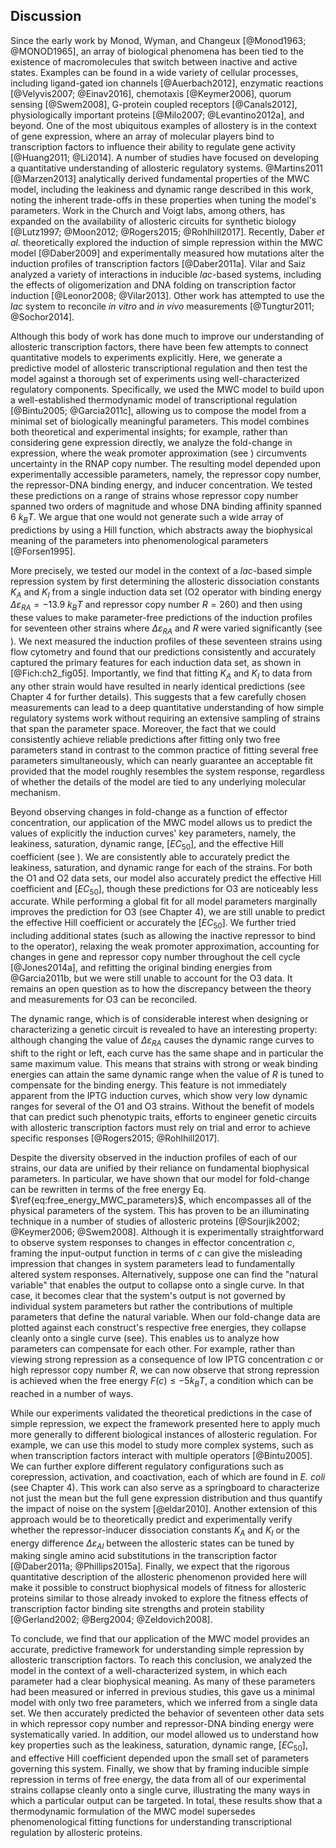 ## Discussion

Since the early work by Monod, Wyman, and Changeux [@Monod1963; @MONOD1965], an
array of biological phenomena has been tied to the existence of macromolecules
that switch between inactive and active states. Examples can be found in a wide
variety of cellular processes, including ligand-gated ion channels
[@Auerbach2012], enzymatic reactions [@Velyvis2007; @Einav2016], chemotaxis
[@Keymer2006], quorum sensing [@Swem2008], G-protein coupled receptors
[@Canals2012], physiologically important proteins [@Milo2007; @Levantino2012a],
and beyond. One of the most ubiquitous examples of allostery is in the context
of gene expression, where an array of molecular players bind to transcription
factors to influence their ability to regulate gene activity [@Huang2011;
@Li2014]. A number of studies have focused on developing a quantitative
understanding of allosteric regulatory systems. @Martins2011 [@Marzen2013]
analytically derived fundamental properties of the MWC model, including the
leakiness and dynamic range described in this work, noting the inherent
trade-offs in these properties when tuning the model's parameters. Work in the
Church and Voigt labs, among others, has expanded on the availability of
allosteric circuits for synthetic biology [@Lutz1997; @Moon2012; @Rogers2015;
@Rohlhill2017]. Recently, Daber *et al.* theoretically explored the induction of
simple repression within the MWC model [@Daber2009] and experimentally measured
how mutations alter the induction profiles of transcription factors
[@Daber2011a]. Vilar and Saiz analyzed a variety of interactions in inducible
*lac*-based systems, including the effects of oligomerization and DNA folding on
transcription factor induction [@Leonor2008; @Vilar2013]. Other work has
attempted to use the *lac* system to reconcile *in vitro* and *in vivo*
measurements [@Tungtur2011; @Sochor2014].

Although this body of work has done much to improve our understanding of
allosteric transcription factors, there have been few attempts to connect
quantitative models to experiments explicitly. Here, we generate a predictive
model of allosteric transcriptional regulation and then test the model against a
thorough set of experiments using well-characterized regulatory components.
Specifically, we used the MWC model to build upon a well-established
thermodynamic model of transcriptional regulation [@Bintu2005; @Garcia2011c],
allowing us to compose the model from a minimal set of biologically meaningful
parameters. This model combines both theoretical and experimental insights; for
example, rather than considering gene expression directly, we analyze the
fold-change in expression, where the weak promoter approximation (see )
circumvents uncertainty in the RNAP copy number. The resulting model depended
upon experimentally accessible parameters, namely, the repressor copy number,
the repressor-DNA binding energy, and inducer concentration. We tested these
predictions on a range of strains whose repressor copy number spanned two orders
of magnitude and whose DNA binding affinity spanned 6 $k_BT$. We argue that one
would not generate such a wide array of predictions by using a Hill function,
which abstracts away the biophysical meaning of the parameters into
phenomenological parameters [@Forsen1995].

More precisely, we tested our model in the context of a *lac*-based simple
repression system by first determining the allosteric dissociation constants
$K_A$ and $K_I$ from a single induction data set (O2 operator with binding
energy $\Delta \varepsilon_{RA} = -13.9~k_BT$ and repressor copy number $R =
260$) and then using these values to make parameter-free predictions of the
induction profiles for seventeen other strains where $\Delta \varepsilon_{RA}$
and $R$ were varied significantly (see ). We next measured the induction
profiles of these seventeen strains using flow cytometry and found that our
predictions consistently and accurately captured the primary features for each
induction data set, as shown in [@Fich:ch2_fig05]. Importantly, we find that
fitting $K_A$ and $K_I$ to data from any other strain would have resulted in
nearly identical predictions (see Chapter 4 for further details). This suggests
that a few carefully chosen measurements can lead to a deep quantitative
understanding of how simple regulatory systems work without requiring an
extensive sampling of strains that span the parameter space. Moreover, the fact
that we could consistently achieve reliable predictions after fitting only two
free parameters stand in contrast to the common practice of fitting several
free parameters simultaneously, which can nearly guarantee an acceptable fit
provided that the model roughly resembles the system response, regardless of
whether the details of the model are tied to any underlying molecular mechanism.

Beyond observing changes in fold-change as a function of effector concentration,
our application of the MWC model allows us to predict the values of explicitly
the induction curves' key parameters, namely, the leakiness, saturation, dynamic
range, $[EC_{50}]$, and the effective Hill coefficient (see ). We are
consistently able to accurately predict the leakiness, saturation, and dynamic
range for each of the strains. For both the O1 and O2 data sets, our model also
accurately predict the effective Hill coefficient and $[EC_{50}]$, though these
predictions for O3 are noticeably less accurate. While performing a global fit
for all model parameters marginally improves the prediction for O3 (see Chapter
4), we are still unable to predict the effective Hill coefficient or accurately
the $[EC_{50}]$. We further tried including additional states (such as allowing
the inactive repressor to bind to the operator), relaxing the weak promoter
approximation, accounting for changes in gene and repressor copy number
throughout the cell cycle [@Jones2014a], and refitting the original binding
energies from @Garcia2011b, but we were still unable to account for the O3 data.
It remains an open question as to how the discrepancy between the theory and
measurements for O3 can be reconciled.

The dynamic range, which is of considerable interest when designing or
characterizing a genetic circuit is revealed to have an interesting property:
although changing the value of $\Delta \varepsilon_{RA}$ causes the dynamic
range curves to shift to the right or left, each curve has the same shape and in
particular the same maximum value. This means that strains with strong or weak
binding energies can attain the same dynamic range when the value of $R$ is
tuned to compensate for the binding energy. This feature is not immediately
apparent from the IPTG induction curves, which show very low dynamic ranges for
several of the O1 and O3 strains. Without the benefit of models that can predict
such phenotypic traits, efforts to engineer genetic circuits with allosteric
transcription factors must rely on trial and error to achieve specific responses
[@Rogers2015; @Rohlhill2017].

Despite the diversity observed in the induction profiles of each of our strains,
our data are unified by their reliance on fundamental biophysical parameters. In
particular, we have shown that our model for fold-change can be rewritten in
terms of the free energy Eq. $\ref{eq:free_energy_MWC_parameters}$, which
encompasses all of the physical parameters of the system. This has proven to be
an illuminating technique in a number of studies of allosteric proteins
[@Sourjik2002; @Keymer2006; @Swem2008]. Although it is experimentally
straightforward to observe system responses to changes in effector concentration
$c$, framing the input-output function in terms of $c$ can give the misleading
impression that changes in system parameters lead to fundamentally altered
system responses.  Alternatively, suppose one can find the "natural variable"
that enables the output to collapse onto a single curve. In that case, it
becomes clear that the system's output is not governed by individual system
parameters but rather the contributions of multiple parameters that define the
natural variable. When our fold-change data are plotted against each construct's
respective free energies, they collapse cleanly onto a single curve (see). This
enables us to analyze how parameters can compensate for each other. For example,
rather than viewing strong repression as a consequence of low IPTG concentration
$c$ or high repressor copy number $R$, we can now observe that strong repression
is achieved when the free energy $F(c) \leq -5 k_BT$, a condition which can be
reached in a number of ways.

While our experiments validated the theoretical predictions in the case of
simple repression, we expect the framework presented here to apply much more
generally to different biological instances of allosteric regulation. For
example, we can use this model to study more complex systems, such as when
transcription factors interact with multiple operators [@Bintu2005]. We can
further explore different regulatory configurations such as corepression,
activation, and coactivation, each of which are found in *E. coli* (see Chapter
4). This work can also serve as a springboard to characterize not just the mean
but the full gene expression distribution and thus quantify the impact of noise
on the system [@eldar2010]. Another extension of this approach would be to
theoretically predict and experimentally verify whether the repressor-inducer
dissociation constants $K_A$ and $K_I$ or the energy difference $\Delta
\varepsilon_{AI}$ between the allosteric states can be tuned by making single
amino acid substitutions in the transcription factor [@Daber2011a;
@Phillips2015a]. Finally, we expect that the rigorous quantitative description
of the allosteric phenomenon provided here will make it possible to construct
biophysical models of fitness for allosteric proteins similar to those already
invoked to explore the fitness effects of transcription factor binding site
strengths and protein stability [@Gerland2002; @Berg2004; @Zeldovich2008].

To conclude, we find that our application of the MWC model provides an accurate,
predictive framework for understanding simple repression by allosteric
transcription factors. To reach this conclusion, we analyzed the model in the
context of a well-characterized system, in which each parameter had a clear
biophysical meaning. As many of these parameters had been measured or inferred
in previous studies, this gave us a minimal model with only two free parameters,
which we inferred from a single data set. We then accurately predicted the
behavior of seventeen other data sets in which repressor copy number and
repressor-DNA binding energy were systematically varied. In addition, our model
allowed us to understand how key properties such as the leakiness, saturation,
dynamic range, $[EC_{50}]$, and effective Hill coefficient depended upon the
small set of parameters governing this system. Finally, we show that by framing
inducible simple repression in terms of free energy, the data from all of our
experimental strains collapse cleanly onto a single curve, illustrating the many
ways in which a particular output can be targeted. In total, these results show
that a thermodynamic formulation of the MWC model supersedes phenomenological
fitting functions for understanding transcriptional regulation by allosteric
proteins.
